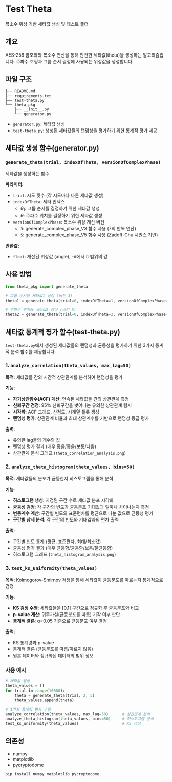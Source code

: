 # Test Theta

복소수 위상 기반 세타값 생성 및 테스트 폴더

## 개요

AES-256 암호화와 복소수 연산을 통해 안전한 세타값(theta)을 생성하는 알고리즘입니다. 
주파수 호핑과 그룹 순서 결정에 사용되는 위상값을 생성합니다.

## 파일 구조
```
├── README.md
├── requirements.txt
├── test-theta.py
└── theta_pkg
    ├── __init__.py
    └── generator.py
```
- `generator.py`: 세타값 생성
- `test-theta.py`: 생성된 세타값들의 랜덤성을 평가하기 위한 통계적 평가 제공

## 세타값 생성 함수(generator.py)

### `generate_theta(trial, indexOfTheta, versionOfComplexPhase)`

세타값을 생성하는 함수

**파라미터:**
- `trial`: 시도 횟수 (각 시도마다 다른 세타값 생성)
- `indexOfTheta`: 세타 인덱스
  - $\theta_1$: 그룹 순서를 결정하기 위한 세타값 생성
  - $\theta$: 주파수 위치를 결정하기 위한 세타값 생성
- `versionOfComplexPhase`: 복소수 위상 계산 버전
  - `3`: generate_complex_phase_V3 함수 사용 (7회 반복 연산)
  - `5`: generate_complex_phase_V5 함수 사용 (Zadoff-Chu 시퀀스 기반)

**반환값:**
- `float`: 계산된 위상값 (angle), -π에서 π 범위의 값

## 사용 방법

```python
from theta_pkg import generate_theta

# 그룹 순서용 세타값1 생성 (버전 3)
theta1 = generate_theta(trial=0, indexOfTheta=1, versionOfComplexPhase=3)

# 주파수 위치용 세타값2 생성 (버전 5)
theta2 = generate_theta(trial=0, indexOfTheta=2, versionOfComplexPhase=5)
```

## 세타값 통계적 평가 함수(test-theta.py)

`test-theta.py`에서 생성된 세타값들의 랜덤성과 균등성을 평가하기 위한 3가지 통계적 분석 함수를 제공합니다.

### 1. `analyze_correlation(theta_values, max_lag=50)`

**목적**: 세타값들 간의 시간적 상관관계를 분석하여 랜덤성을 평가

**기능**:
- **자기상관함수(ACF) 계산**: 연속된 세타값들 간의 상관관계 측정
- **신뢰구간 검정**: 95% 신뢰구간을 벗어나는 유의한 상관관계 탐지
- **시각화**: ACF 그래프, 산점도, 시계열 플롯 생성
- **랜덤성 평가**: 상관관계 비율과 최대 상관계수를 기반으로 랜덤성 등급 평가

**출력**: 
- 유의한 lag들의 개수와 값
- 랜덤성 평가 결과 (매우 좋음/좋음/보통/나쁨)
- 상관관계 분석 그래프 (`theta_correlation_analysis.png`)

### 2. `analyze_theta_histogram(theta_values, bins=50)`

**목적**: 세타값들의 분포가 균등한지 히스토그램을 통해 분석

**기능**:
- **히스토그램 생성**: 지정된 구간 수로 세타값 분포 시각화
- **균등성 검정**: 각 구간의 빈도가 균등분포 기대값과 얼마나 차이나는지 측정
- **변동계수 계산**: 구간별 빈도의 표준편차를 평균으로 나눈 값으로 균등성 평가
- **구간별 상세 분석**: 각 구간의 빈도와 기대값과의 편차 출력

**출력**:
- 구간별 빈도 통계 (평균, 표준편차, 최대/최소값)
- 균등성 평가 결과 (매우 균등함/균등함/보통/불균등함)
- 히스토그램 그래프 (`theta_histogram_analysis.png`)

### 3. `test_ks_uniformity(theta_values)`

**목적**: Kolmogorov-Smirnov 검정을 통해 세타값이 균등분포를 따르는지 통계적으로 검정

**기능**:
- **KS 검정 수행**: 세타값들을 [0,1] 구간으로 정규화 후 균등분포와 비교
- **p-value 계산**: 귀무가설(균등분포를 따름) 기각 여부 판단
- **통계적 결론**: α=0.05 기준으로 균등분포 여부 결정

**출력**:
- KS 통계량과 p-value
- 통계적 결론 (균등분포를 따름/따르지 않음)
- 원본 데이터와 정규화된 데이터의 범위 정보

### 사용 예시

```python
# 세타값 생성
theta_values = []
for trial in range(10000):
    theta = generate_theta(trial, 2, 5)
    theta_values.append(theta)

# 3가지 통계적 평가 수행
analyze_correlation(theta_values, max_lag=50)      # 상관관계 분석
analyze_theta_histogram(theta_values, bins=50)     # 히스토그램 분석  
test_ks_uniformity(theta_values)                   # KS 검정
```

## 의존성

- numpy
- matplotlib
- pycryptodome

```bash
pip install numpy matplotlib pycryptodome
```
